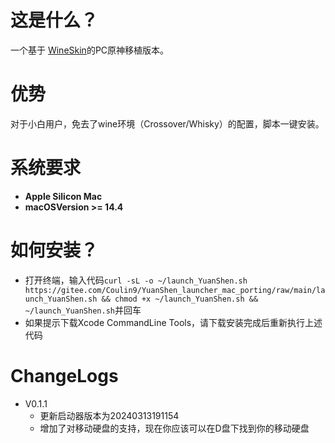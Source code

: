 # 这是什么？

一个基于 [WineSkin](https://github.com/Gcenx/WineskinServer)的PC原神移植版本。

# 优势

对于小白用户，免去了wine环境（Crossover/Whisky）的配置，脚本一键安装。

# 系统要求

+ **Apple Silicon Mac**  
+ **macOSVersion >= 14.4**

# 如何安装？

+ 打开终端，输入代码`curl -sL -o ~/launch_YuanShen.sh https://gitee.com/Coulin9/YuanShen_launcher_mac_porting/raw/main/launch_YuanShen.sh && chmod +x ~/launch_YuanShen.sh && ~/launch_YuanShen.sh`并回车
+ 如果提示下载Xcode CommandLine Tools，请下载安装完成后重新执行上述代码

# ChangeLogs
+ V0.1.1
    + 更新启动器版本为20240313191154
    + 增加了对移动硬盘的支持，现在你应该可以在D盘下找到你的移动硬盘